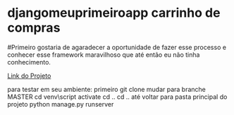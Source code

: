 # djangomeuprimeiroapp carrinho de  compras 

#Primeiro gostaria de agaradecer a oportunidade de fazer esse processo e conhecer esse framework maravilhoso que até então eu não tinha conhecimento.


<a href="https://newappcrud.herokuapp.com/">Link do Projeto</a>

para testar em seu ambiente:
primeiro git clone 
mudar para branche MASTER 
cd venv\script activate
cd ..
cd ..
até voltar para pasta principal do projeto 
python manage.py runserver

